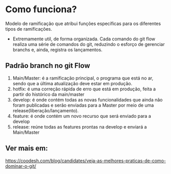 # Como funciona?
Modelo de ramificação que atribui funções específicas para os diferentes tipos de ramificações.

* Extremamente util, de forma organizada. Cada comando do git flow realiza uma série de comandos
do git, reduzindo o esforço de gerenciar branchs e, ainda, registra os lançamentos.

## Padrão branch no git Flow
1. Main/Master: é a ramificação principal, o programa que está no ar, sendo que a última atualização deve estar em produção.
2. hotfix: é uma correção rápida de erro que está em produção, feita a partir do histórico da main/master
3. develop: é onde contém todas as novas funcionalidades que ainda não foram publicadas e serão enviadas para a Master por meio de uma release(liberação/lançamento).
4. feature: é onde contém um novo recurso que será enviado para a develop
5. release: reúne todas as features prontas na develop e enviará a Main/Master

## Ver mais em:
https://coodesh.com/blog/candidates/veja-as-melhores-praticas-de-como-dominar-o-git/

